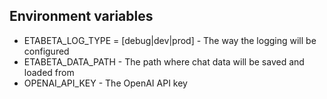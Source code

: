## Environment variables

 * ETABETA_LOG_TYPE = [debug|dev|prod] - The way the logging will be configured
 * ETABETA_DATA_PATH - The path where chat data will be saved and loaded from
 * OPENAI_API_KEY - The OpenAI API key
